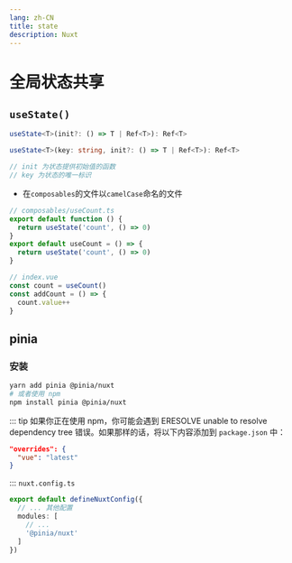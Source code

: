 ```yaml
---
lang: zh-CN
title: state
description: Nuxt
---
```


# 全局状态共享

## `useState()`

```ts
useState<T>(init?: () => T | Ref<T>): Ref<T>

useState<T>(key: string, init?: () => T | Ref<T>): Ref<T>

// init 为状态提供初始值的函数
// key 为状态的唯一标识
```

- 在`composables`的文件以`camelCase`命名的文件

```ts
// composables/useCount.ts
export default function () {
  return useState('count', () => 0)
}
export default useCount = () => {
  return useState('count', () => 0)
}

// index.vue
const count = useCount()
const addCount = () => {
  count.value++
}
```

## pinia

### 安装

```bash
yarn add pinia @pinia/nuxt
# 或者使用 npm
npm install pinia @pinia/nuxt
```

::: tip
如果你正在使用 npm，你可能会遇到 ERESOLVE unable to resolve dependency tree 错误。如果那样的话，将以下内容添加到 `package.json` 中：

```json
"overrides": {
  "vue": "latest"
}
```

:::
`nuxt.config.ts`

```ts
export default defineNuxtConfig({
  // ... 其他配置
  modules: [
    // ...
    '@pinia/nuxt'
  ]
})
```
